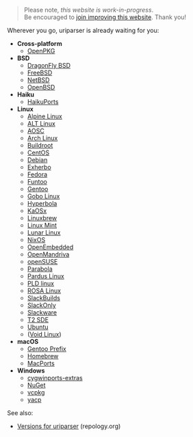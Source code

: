 <!--
.. title: uriparser Packages
.. slug: packages
.. date: 2018-01-06 21:52:32 UTC
.. tags:
.. category:
.. link:
.. description:
.. type: text
-->

> Please note, *this website is work-in-progress*.<br />
Be encouraged to
[join improving this website](https://github.com/uriparser/uriparser.github.io).
Thank you!


Wherever you go, uriparser is already waiting for you:

* __Cross-platform__
    * [OpenPKG](http://download.openpkg.org/packages/current/source/EVAL/)
* __BSD__
    * [DragonFly BSD](https://github.com/DragonFlyBSD/DPorts/tree/master/net/uriparser)
    * [FreeBSD](http://www.freebsd.org/cgi/cvsweb.cgi/ports/net/uriparser/)
    * [NetBSD](http://pkgsrc.se/textproc/uriparser)
    * [OpenBSD](http://openports.se/www/uriparser)
* __Haiku__
    * [HaikuPorts](https://github.com/haikuports/haikuports/tree/master/dev-libs/uriparser)
* __Linux__
    * [Alpine Linux](https://git.alpinelinux.org/cgit/aports/tree/main/uriparser)
    * [ALT Linux](http://sisyphus.ru/srpm/liburiparser)
    * [AOSC](https://packages.aosc.io/packages/uriparser)
    * [Arch Linux](https://www.archlinux.org/packages/?sort=&q=uriparser&maintainer=&flagged=)
    * [Buildroot](https://git.busybox.net/buildroot/tree/package/liburiparser)
    * [CentOS](http://www.andreas-mueller.com/mrepo/centos5-i386/RPMS.at-stable/repoview/uriparser.html)
    * [Debian](http://packages.debian.org/source/uriparser)
    * [Exherbo](http://git.exherbo.org/summer/packages/dev-libs/uriparser/index.html)
    * [Fedora](https://admin.fedoraproject.org/updates/uriparser)
    * [Funtoo](https://github.com/funtoo/dev-kit/tree/master/dev-libs/uriparser)
    * [Gentoo](http://packages.gentoo.org/package/dev-libs/uriparser)
    * [Gobo Linux](https://github.com/gobolinux/Recipes/tree/master/trunk/LibURIParser)
    * [Hyperbola](https://www.hyperbola.info/packages/community/x86_64/uriparser/)
    * [KaOSx](https://github.com/KaOSx/apps/blob/master/uriparser/PKGBUILD)
    * [Linuxbrew](http://braumeister.org/formula/uriparser)
    * [Linux Mint](https://community.linuxmint.com/software/view/liburiparser-dev)
    * [Lunar Linux](https://github.com/lunar-linux/moonbase-other/blob/master/libs/uriparser/DETAILS)
    * [NixOS](https://github.com/NixOS/nixpkgs/blob/master/pkgs/development/libraries/uriparser/default.nix)
    * [OpenEmbedded](http://cgit.openembedded.net/cgit.cgi?url=openembedded/tree/packages/liburiparser)
    * [OpenMandriva](https://github.com/OpenMandrivaAssociation/uriparser/blob/master/uriparser.spec)
    * [openSUSE](https://build.opensuse.org/package/show/devel:libraries:c_c++/liburiparser1)
    * [Parabola](https://www.parabola.nu/packages/community/x86_64/uriparser/)
    * [Pardus Linux](http://packages.pardus.org.tr/contrib/source/uriparser.html)
    * [PLD linux](https://github.com/pld-linux/uriparser/blob/master/uriparser.spec)
    * [ROSA Linux](https://abf.rosalinux.ru/import/uriparser)
    * [SlackBuilds](https://slackbuilds.org/repository/14.2/libraries/uriparser/)
    * [SlackOnly](https://packages.slackonly.com/pub/packages/current-x86_64/libraries/uriparser/)
    * [Slackware](http://repository.slacky.eu/slackware-12.0/development/uriparser/)
    * [T2 SDE](http://svn.exactcode.de/t2/trunk/package/www/uriparser/uriparser.desc)
    * [Ubuntu](http://packages.ubuntu.com/source/uriparser)
    * ([Void Linux](https://github.com/voidlinux/void-packages/pull/10815))
* __macOS__
    * [Gentoo Prefix](http://packages.gentoo.org/package/dev-libs/uriparser)
    * [Homebrew](http://brewformulas.org/uriparser)
    * [MacPorts](https://github.com/macports/macports-ports/blob/master/devel/uriparser/Portfile)
* __Windows__
    * [cygwinports-extras](https://github.com/cygwinports-extras/uriparser)
    * [NuGet](https://www.nuget.org/packages?q=uriparser)
    * [vcpkg](https://github.com/Microsoft/vcpkg/tree/master/ports/uriparser)
    * [yacp](https://github.com/fd00/yacp/tree/master/uriparser)


See also:

* [Versions for uriparser](https://repology.org/metapackage/uriparser/versions) (repology.org)
